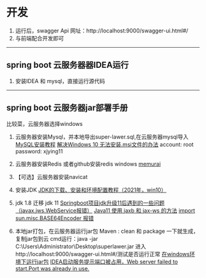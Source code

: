 # 开发
1. 运行后，swagger Api 网址：http://localhost:9000/swagger-ui.html#/
2. 与前端配合开发即可

---

## spring boot 云服务器器IDEA运行
1. 安装IDEA 和 mysql，直接运行源代码

---

## spring boot 云服务器jar部署手册
比较菜，云服务器选择windows

1. 云服务器安装Mysql，并本地导出super-lawer.sql,在云服务器mysql导入
 [MySQL安装教程](https://blog.csdn.net/WHEeeee/article/details/115286833)
 [解决Windows 10 无法安装.msi文件的办法](https://blog.csdn.net/goodgoodstudyqaq/article/details/113926708)
 account: root
 password: xjying11

2. 云服务器安装Redis
 或者github安装redis windows
 [memurai](https://www.memurai.com/get-memurai)

3. 【可选】云服务器安装navicat

4. 安装JDK
 [JDK的下载、安装和环境配置教程（2021年，win10）](https://blog.csdn.net/Marvin_996_ICU/article/details/106240065)

5. jdk 1.8 迁移 jdk 11
 [Springboot项目jdk升级11后遇到的一些问题（javax.jws.WebService报错）](https://blog.csdn.net/qq_34241004/article/details/109097724)
 [Java11 使用 jaxb 和 jax-ws 的方法](https://blog.csdn.net/ahutdbx/article/details/120154995)
 [import sun.misc.BASE64Encoder 报错](https://blog.csdn.net/weixin_45941832/article/details/118752016)

6. 本地jar打包，在云服务器运行jar包
 Maven : clean 和 package 一下就生成，复制jar包到云
 cmd运行：java -jar C:\Users\Administrator\Desktop\superlawer.jar
 进入http://localhost:9000/swagger-ui.html#/测试是否运行正常
 [在windows环境下运行jar包](https://www.cnblogs.com/braveym/p/15792803.html)
 [IDEA启动服务提示端口被占用，Web server failed to start.Port was already in use.](https://blog.csdn.net/qq_44601637/article/details/125417072)
